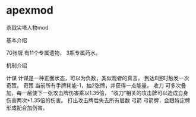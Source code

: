 # apexmod
杀戮尖塔人物mod

基本介绍 

70张牌
有11个专属遗物，
3瓶专属药水。

 机制介绍 

 计谋 
计谋是一种正面状态，可以为负数，类似观者的真言，
到达8层时触发一次奇策。
 奇策 
当前所有手牌耗能-1，抽2张牌，并获得一点能量。
 收刀 
可多次叠加，每一层使下一张攻击牌伤害乘以1.35倍，
”收刀“相关的攻击牌可以造成自身伤害两次*1.35倍的伤害。
打出攻击牌后失去所有层数
弓箭
弓箭牌，会跟特定牌形成配合加伤害。
